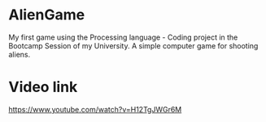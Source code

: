 # AlienGame
My first game using the Processing language - Coding project in the Bootcamp Session of my University.
A simple computer game for shooting aliens.

# Video link
https://www.youtube.com/watch?v=H12TgJWGr6M
